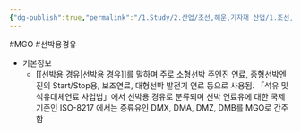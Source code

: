 ```yaml
---
{"dg-publish":true,"permalink":"/1.Study/2.산업/조선,해운,기자재 산업/1.조선,기자재/INFO_조선/MGO/","created":"2024-11-20T21:02:29.279+09:00","updated":"2025-06-26T17:02:35.360+09:00"}
---
```


#MGO #선박용경유 


- 기본정보
	- [[선박용 경유\|선박용 경유]]를 말하며 주로 소형선박 주엔진 연료, 중형선박엔진의 Start/Stop용, 보조연료, 대형선박 발전기 연료 등으로 사용됨. 「석유 및 석유대체연료 사업법」에서 선박용 경유로 분류되며 선박 연료유에 대한 국제기준인 ISO-8217 에서는 증류유인 DMX, DMA, DMZ, DMB를 MGO로 간주함